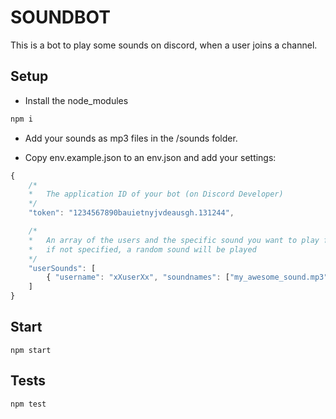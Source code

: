 # SOUNDBOT

This is a bot to play some sounds on discord, when a user joins a channel.

## Setup

- Install the node_modules

```sh
npm i
```

- Add your sounds as mp3 files in the /sounds folder.

- Copy env.example.json to an env.json and add your settings:

```js
{
    /*
    *   The application ID of your bot (on Discord Developer)
    */
    "token": "1234567890bauietnyjvdeausgh.131244",

    /*
    *   An array of the users and the specific sound you want to play for their arrival
    *   if not specified, a random sound will be played
    */
    "userSounds": [
        { "username": "xXuserXx", "soundnames": ["my_awesome_sound.mp3"] }
    ]
}
```

## Start

```
npm start
```

## Tests

```
npm test
```



